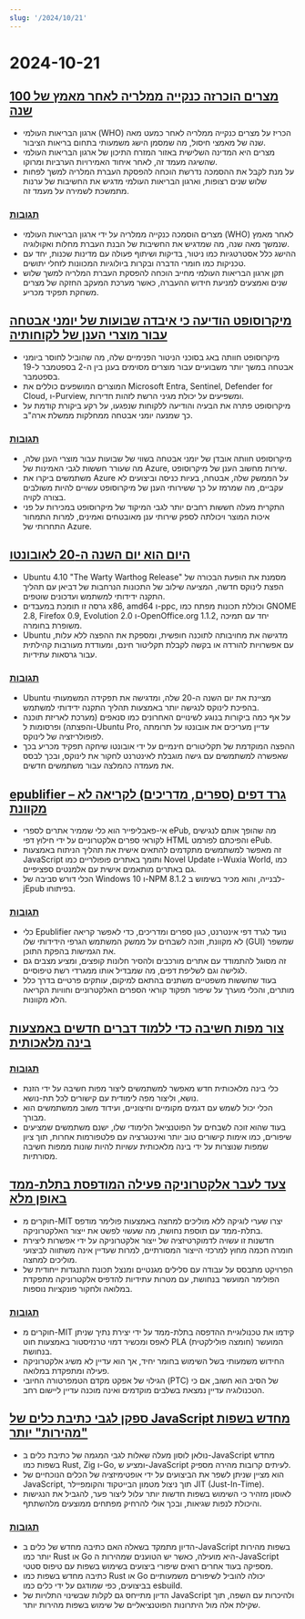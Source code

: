 ```yaml
---
slug: '/2024/10/21'
---
```


# 2024-10-21

## [מצרים הוכרזה כנקייה ממלריה לאחר מאמץ של 100 שנה](https://www.bbc.com/news/articles/cm2yl8pjgn2o)

- ארגון הבריאות העולמי (WHO) הכריז על מצרים כנקייה ממלריה לאחר כמעט מאה שנה של מאמצי חיסול, מה שמסמן הישג משמעותי בתחום בריאות הציבור.
- מצרים היא המדינה השלישית באזור המזרח התיכון של ארגון הבריאות העולמי שהשיגה מעמד זה, לאחר איחוד האמירויות הערביות ומרוקו.
- על מנת לקבל את ההסמכה נדרשת הוכחה להפסקת העברת המלריה למשך לפחות שלוש שנים רצופות, וארגון הבריאות העולמי מדגיש את החשיבות של ערנות מתמשכת לשמירה על מעמד זה.

### [תגובות](https://news.ycombinator.com/item?id=41903616)

- מצרים הוסמכה כנקייה ממלריה על ידי ארגון הבריאות העולמי (WHO) לאחר מאמץ שנמשך מאה שנה, מה שמדגיש את החשיבות של הבנת העברת מחלות ואקולוגיה.
- ההישג כלל אסטרטגיות כמו ניטור, בדיקות ושיתוף פעולה עם מדינות שכנות, יחד עם טכניקות כמו חומרי הדברה ובקרות ביולוגיות המכוונות לזחלי יתושים.
- תקן ארגון הבריאות העולמי מחייב הוכחה להפסקת העברת המלריה למשך שלוש שנים ואמצעים למניעת חידוש ההעברה, כאשר מערכת המעקב החזקה של מצרים משחקת תפקיד מכריע.

## [מיקרוסופט הודיעה כי איבדה שבועות של יומני אבטחה עבור מוצרי הענן של לקוחותיה](https://techcrunch.com/2024/10/17/microsoft-said-it-lost-weeks-of-security-logs-for-its-customers-cloud-products/)

- מיקרוסופט חוותה באג בסוכני הניטור הפנימיים שלה, מה שהוביל לחוסר ביומני אבטחה במשך יותר משבועיים עבור מוצרים מסוימים בענן בין ה-2 בספטמבר ל-19 בספטמבר.
- המוצרים המושפעים כוללים את Microsoft Entra, Sentinel, Defender for Cloud, ו-Purview, ומשפיעים על יכולת מגיני הרשת לזהות חדירות.
- מיקרוסופט פתרה את הבעיה והודיעה ללקוחות שנפגעו, על רקע ביקורת קודמת על כך שמנעה יומני אבטחה ממחלקות ממשלת ארה"ב.

### [תגובות](https://news.ycombinator.com/item?id=41898723)

- מיקרוסופט חוותה אובדן של יומני אבטחה בשווי של שבועות עבור מוצרי הענן שלה, מה שעורר חששות לגבי האמינות של Azure, שירות מחשוב הענן של מיקרוסופט.
- משתמשים ביקרו את Azure על הממשק שלה, אבטחה, בעיות כניסה וביצועים לא עקביים, מה שמרמז על כך ששירותי הענן של מיקרוסופט עשויים להיות משולבים בצורה לקויה.
- התקרית מעלה חששות רחבים יותר לגבי המיקוד של מיקרוסופט במכירות על פני איכות המוצר ויכולתה לספק שירותי ענן מאובטחים ואמינים, למרות התמחור התחרותי של Azure.

## [היום הוא יום השנה ה-20 לאובונטו](https://lists.ubuntu.com/archives/ubuntu-announce/2004-October/000003.html)

- Ubuntu 4.10 "The Warty Warthog Release" מסמנת את הופעת הבכורה של הפצת לינוקס חדשה, המציעה שילוב של התכונות הנרחבות של דביאן עם תהליך התקנה ידידותי למשתמש ועדכונים שוטפים.
- גרסה זו תומכת במעבדים x86, amd64 ו-ppc, וכוללת תכונות מפתח כמו GNOME 2.8, Firefox 0.9, Evolution 2.0 ו-OpenOffice.org 1.1.2, יחד עם תמיכה משופרת בחומרה.
- Ubuntu מדגישה את מחויבותה לתוכנה חופשית, ומספקת את ההפצה ללא עלות, עם אפשרויות להורדה או בקשה לקבלת תקליטור חינם, ומעודדת מעורבות קהילתית עבור גרסאות עתידיות.

### [תגובות](https://news.ycombinator.com/item?id=41898736)

- Ubuntu מציינת את יום השנה ה-20 שלה, ומדגישה את תפקידה המשמעותי בהפיכת לינוקס לנגישה יותר באמצעות תהליך התקנה ידידותי למשתמש.
- על אף כמה ביקורות בנוגע לשינויים האחרונים כמו סנאפים (מערכת לאריזת תוכנה והפצתה) ופרסומות ל-Ubuntu Pro, עדיין מעריכים את אובונטו על תרומתה לפופולריזציה של לינוקס.
- ההפצה המוקדמת של תקליטורים חינמיים על ידי אובונטו שיחקה תפקיד מכריע בכך שאפשרה למשתמשים עם גישה מוגבלת לאינטרנט לחקור את לינוקס, ובכך לבסס את מעמדה כהמלצה עבור משתמשים חדשים.

## [epublifier – גרד דפים (ספרים, מדריכים) לקריאה לא מקוונת](https://github.com/maoserr/epublifier)

- אי-פאבליפייר הוא כלי שממיר אתרים לספרי ePub, מה שהופך אותם לנגישים לקוראי ספרים אלקטרוניים על ידי חילוץ דפי HTML והפיכתם לפורמט ePub.
- זה מאפשר למשתמשים מתקדמים להתאים אישית את תהליך הניתוח באמצעות JavaScript ותומך באתרים פופולריים כמו Novel Update ו-Wuxia World, כמו גם באתרים מותאמים אישית עם אלמנטים ספציפיים.
- הכלי דורש סביבה של Windows 10 ו-NPM 8.1.2 לבנייה, והוא מכיר בשימוש ב-jEpub בפיתוחו.

### [תגובות](https://news.ycombinator.com/item?id=41903864)

- כלי Epublifier נועד לגרד דפי אינטרנט, כגון ספרים ומדריכים, כדי לאפשר קריאה לא מקוונת, וזוכה לשבחים על ממשק המשתמש הגרפי הידידותי שלו (GUI) שמשפר את הגמישות בהפקת התוכן.
- זה מסוגל להתמודד עם אתרים מורכבים ולהסיר חלונות קופצים, ומציע מצבים גם לגלישה וגם לשליפת דפים, מה שמבדיל אותו ממגרדי רשת טיפוסיים.
- בעוד שחששות משפטיים משתנים בהתאם למיקום, עותקים פרטיים בדרך כלל מותרים, והכלי מוערך על שיפור תפקוד קוראי הספרים האלקטרוניים וחוויות הקריאה הלא מקוונות.

## [צור מפות חשיבה כדי ללמוד דברים חדשים באמצעות בינה מלאכותית](https://github.com/aotakeda/learn-thing)

### [תגובות](https://news.ycombinator.com/item?id=41898076)

- כלי בינה מלאכותית חדש מאפשר למשתמשים ליצור מפות חשיבה על ידי הזנת נושא, וליצור מפה לימודית עם קישורים לכל תת-נושא.
- הכלי יכול לשמש עם דגמים מקומיים וחיצוניים, ועידוד משוב ממשתמשים הוא מבורך.
- בעוד שהוא זוכה לשבחים על הפוטנציאל הלימודי שלו, ישנם משתמשים שמציעים שיפורים, כמו אימות קישורים טוב יותר ואינטגרציה עם פלטפורמות אחרות, תוך ציון שמפות שנוצרות על ידי בינה מלאכותית עשויות להיות שונות ממפות חשיבה מסורתיות.

## [צעד לעבר אלקטרוניקה פעילה המודפסת בתלת-ממד באופן מלא](https://news.mit.edu/2024/mit-team-takes-major-step-toward-fully-3d-printed-active-electronics-1015)

- חוקרים מ-MIT יצרו שערי לוגיקה ללא מוליכים למחצה באמצעות פולימר מודפס בתלת-ממד עם תוספת נחושת, מה שעשוי לפשט את ייצור האלקטרוניקה.
- חדשנות זו עשויה לדמוקרטיזציה של ייצור אלקטרוניקה על ידי אפשרות ליצירת חומרה חכמה מחוץ למרכזי הייצור המסורתיים, למרות שעדיין אינה משתווה לביצועי מוליכים למחצה.
- הפרויקט מתבסס על עבודה עם סלילים מגנטיים ומנצל תכונת התנגדות ייחודית של הפולימר המועשר בנחושת, עם מטרות עתידיות להדפיס אלקטרוניקה מתפקדת במלואה ולחקור פונקציות נוספות.

### [תגובות](https://news.ycombinator.com/item?id=41899873)

- חוקרים מ-MIT קידמו את טכנולוגיית ההדפסה בתלת-ממד על ידי יצירת נתיך שניתן לאפס ומכשיר דמוי טרנזיסטור באמצעות חוט PLA (חומצה פולילקטית) המועשר בנחושת.
- החידוש משמעותי בשל השימוש בחומר יחיד, אך הוא עדיין לא משיג אלקטרוניקה פעילה ומתפקדת במלואה.
- הגילוי של אפקט מקדם הטמפרטורה החיובי (PTC) של הסיב הוא חשוב, אם כי הטכנולוגיה עדיין נמצאת בשלבים מוקדמים ואינה מוכנה עדיין ליישום רחב.

## [ספקן לגבי כתיבת כלים של JavaScript מחדש בשפות "מהירות" יותר](https://nolanlawson.com/2024/10/20/why-im-skeptical-of-rewriting-javascript-tools-in-faster-languages/)

- נולאן לוסון מעלה שאלות לגבי המגמה של כתיבת כלים ב-JavaScript מחדש בשפות כמו Rust, Zig ו-Go, ומציע ש-JavaScript לעיתים קרובות מהירה מספיק.
- הוא מציין שניתן לשפר את הביצועים על ידי אופטימיזציה של הכלים הנוכחיים של JavaScript, תוך ניצול מטמון הבייטקוד והקומפיילר JIT (Just-In-Time).
- לאוסון מזהיר כי השימוש בשפות חדשות יותר עלול ליצור פער, להגביל את הנגישות והיכולת לנפות שגיאות, ובכך אולי להרחיק מפתחים ממוצעים מלהשתתף.

### [תגובות](https://news.ycombinator.com/item?id=41898603)

- הדיון מתמקד בשאלה האם כתיבה מחדש של כלים ב-JavaScript בשפות מהירות יותר כמו Rust או Go היא מועילה, כאשר יש הטוענים שמהירות ה-JavaScript מספיקה בעוד אחרים רואים שיפורי ביצועים בשימוש בשפות עם טיפוס סטטי.
- כתיבה מחדש בשפות כמו Rust או Go יכולה להוביל לשיפורים משמעותיים בביצועים, כפי שמודגם על ידי כלים כמו esbuild.
- הדיון מתייחס גם לקלות שבשינוי התלויות של JavaScript ולהיכרות עם השפה, תוך שקילת אלה מול היתרונות הפוטנציאליים של שימוש בשפות מהירות יותר.

<head>
  <meta property="og:title" content="מצרים הוכרזה כנקייה ממלריה לאחר מאמץ של 100 שנה" />
  <meta property="og:type" content="website" />
  <meta property="og:image" content="https://og.cho.sh/api/og/?title=%D7%9E%D7%A6%D7%A8%D7%99%D7%9D%20%D7%94%D7%95%D7%9B%D7%A8%D7%96%D7%94%20%D7%9B%D7%A0%D7%A7%D7%99%D7%99%D7%94%20%D7%9E%D7%9E%D7%9C%D7%A8%D7%99%D7%94%20%D7%9C%D7%90%D7%97%D7%A8%20%D7%9E%D7%90%D7%9E%D7%A5%20%D7%A9%D7%9C%20100%20%D7%A9%D7%A0%D7%94&subheading=%D7%99%D7%95%D7%9D%20%D7%A9%D7%A0%D7%99%2C%2021%20%D7%91%D7%90%D7%95%D7%A7%D7%98%D7%95%D7%91%D7%A8%202024%3A%20%D7%A1%D7%99%D7%9B%D7%95%D7%9D%20%D7%97%D7%93%D7%A9%D7%95%D7%AA%20Hacker" />
</head>
